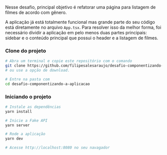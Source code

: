 Nesse desafio, principal objetivo é refatorar uma página para listagem de filmes de acordo com gênero. 

A aplicação já está totalmente funcional mas grande parte do seu código está diretamente no arquivo `App.tsx`. Para resolver isso da melhor forma, foi necessário dividir a aplicação em pelo menos duas partes principais: sidebar e o conteúdo principal que possui o header e a listagem de filmes.

### **Clone do projeto**

```bash
# Abra um terminal e copie este repositório com o comando
git clone https://github.com/filipesalesaraujo/desafio-componentizando-a-aplicacao
# ou use a opção de download.

# Entre na pasta com 
cd desafio-componentizando-a-aplicacao
```

### **Iniciando o projeto**

```bash
# Instale as dependências
yarn install

# Inicie a Fake API
yarn server

# Rode a aplicação
yarn dev

# Acesse http://localhost:8080 no seu navagador
```